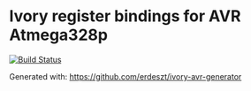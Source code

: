 # Ivory register bindings for AVR Atmega328p

[![Build Status](https://travis-ci.org/erdeszt/ivory-avr-atmega328p-registers.svg?branch=master)](https://travis-ci.org/erdeszt/ivory-avr-atmega328p-registers)

Generated with: https://github.com/erdeszt/ivory-avr-generator
